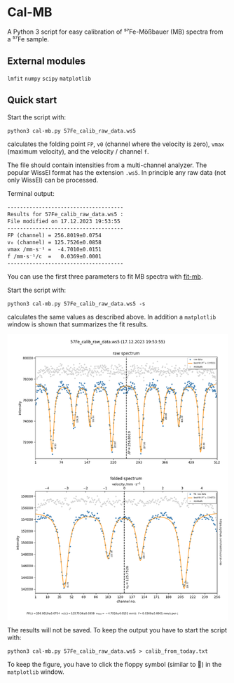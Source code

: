 # Cal-MB

A Python 3 script for easy calibration of ⁵⁷Fe-Mößbauer (MB) spectra from a ⁵⁷Fe sample. 

## External modules

`lmfit`
`numpy` 
`scipy` 
`matplotlib`

## Quick start

Start the script with:
```console
python3 cal-mb.py 57Fe_calib_raw_data.ws5
```
calculates the folding point `FP`, `v0` (channel where the velocity is zero),
`vmax` (maximum velocity), and the velocity / channel `f`.

The file should contain intensities from a multi-channel analyzer. The popular WissEl format
has the extension `.ws5`. In principle any raw data (not only WissEl) can be processed.

Terminal output:
```
-------------------------------------
Results for 57Fe_calib_raw_data.ws5 :
File modified on 17.12.2023 19:53:55
-------------------------------------
FP (channel) = 256.8019±0.0754
v₀ (channel) = 125.7526±0.0858
vmax /mm·s⁻¹ =  -4.7010±0.0151
f /mm·s⁻¹/c  =   0.0369±0.0001
-------------------------------------
```
You can use the first three parameters to fit MB spectra with [fit-mb](https://github.com/radi0sus/fit-mb). 

Start the script with:
```console
python3 cal-mb.py 57Fe_calib_raw_data.ws5 -s
```
calculates the same values as described above. In addition a `matplotlib` window is shown that 
summarizes the fit results.

<img src='examples\Figure_2.png' alt='Fit' width=600 align='center'> 

The results will not be saved. To keep the output you have to start the script with:
```console
python3 cal-mb.py 57Fe_calib_raw_data.ws5 > calib_from_today.txt
```
To keep the figure, you have to click the floppy symbol (similar to 💾) in the `matplotlib` window.

